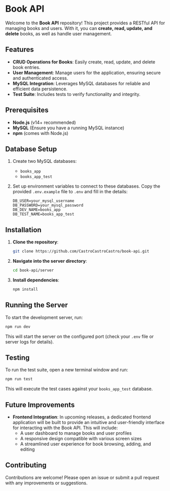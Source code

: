 
# Book API

Welcome to the **Book API** repository! This project provides a RESTful API for managing books and users. With it, you can **create, read, update, and delete** books, as well as handle user management.

## Features

- **CRUD Operations for Books**: Easily create, read, update, and delete book entries.
- **User Management**: Manage users for the application, ensuring secure and authenticated access.
- **MySQL Integration**: Leverages MySQL databases for reliable and efficient data persistence.
- **Test Suite**: Includes tests to verify functionality and integrity.

## Prerequisites

- **Node.js** (v14+ recommended)
- **MySQL** (Ensure you have a running MySQL instance)
- **npm** (comes with Node.js)

## Database Setup

1. Create two MySQL databases:  
   - `books_app`  
   - `books_app_test`

2. Set up environment variables to connect to these databases. Copy the provided `.env.example` file to `.env` and fill in the details:
   ```dotenv
   DB_USER=your_mysql_username
   DB_PASSWORD=your_mysql_password
   DB_DEV_NAME=books_app
   DB_TEST_NAME=books_app_test

## Installation

1. **Clone the repository**:
   ```bash
   git clone https://github.com/CastroCastroCastro/book-api.git
   ```

2. **Navigate into the server directory**:
   ```bash
   cd book-api/server
   ```

3. **Install dependencies**:
   ```bash
   npm install
   ```

## Running the Server

To start the development server, run:
```bash
npm run dev
```
This will start the server on the configured port (check your `.env` file or server logs for details).

## Testing

To run the test suite, open a new terminal window and run:
```bash
npm run test
```
This will execute the test cases against your `books_app_test` database.

## Future Improvements

- **Frontend Integration**: In upcoming releases, a dedicated frontend application will be built to provide an intuitive and user-friendly interface for interacting with the Book API. This will include:
  - A user dashboard to manage books and user profiles
  - A responsive design compatible with various screen sizes
  - A streamlined user experience for book browsing, adding, and editing

## Contributing

Contributions are welcome! Please open an issue or submit a pull request with any improvements or suggestions.
```
